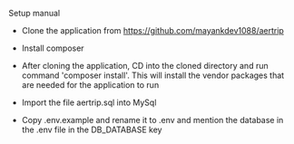 Setup manual
- Clone the application from https://github.com/mayankdev1088/aertrip

- Install composer

- After cloning the application, CD into the cloned directory and run command 'composer install'. This will install the vendor packages that are needed for the application to run

- Import the file aertrip.sql into MySql

- Copy .env.example and rename it to .env and mention the database in the .env file in the DB_DATABASE key

